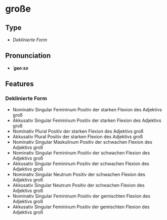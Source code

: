 # große
## Type
- _Deklinierte Form_
## Pronunciation
- **_ˈɡʁoːsə_**
## Features
### Deklinierte Form
- Nominativ Singular Femininum Positiv der starken Flexion des Adjektivs groß
- Akkusativ Singular Femininum Positiv der starken Flexion des Adjektivs groß
- Nominativ Plural Positiv der starken Flexion des Adjektivs groß
- Akkusativ Plural Positiv der starken Flexion des Adjektivs groß
- Nominativ Singular Maskulinum Positiv der schwachen Flexion des Adjektivs groß
- Nominativ Singular Femininum Positiv der schwachen Flexion des Adjektivs groß
- Akkusativ Singular Femininum Positiv der schwachen Flexion des Adjektivs groß
- Nominativ Singular Neutrum Positiv der schwachen Flexion des Adjektivs groß
- Akkusativ Singular Neutrum Positiv der schwachen Flexion des Adjektivs groß
- Nominativ Singular Femininum Positiv der gemischten Flexion des Adjektivs groß
- Akkusativ Singular Femininum Positiv der gemischten Flexion des Adjektivs groß
